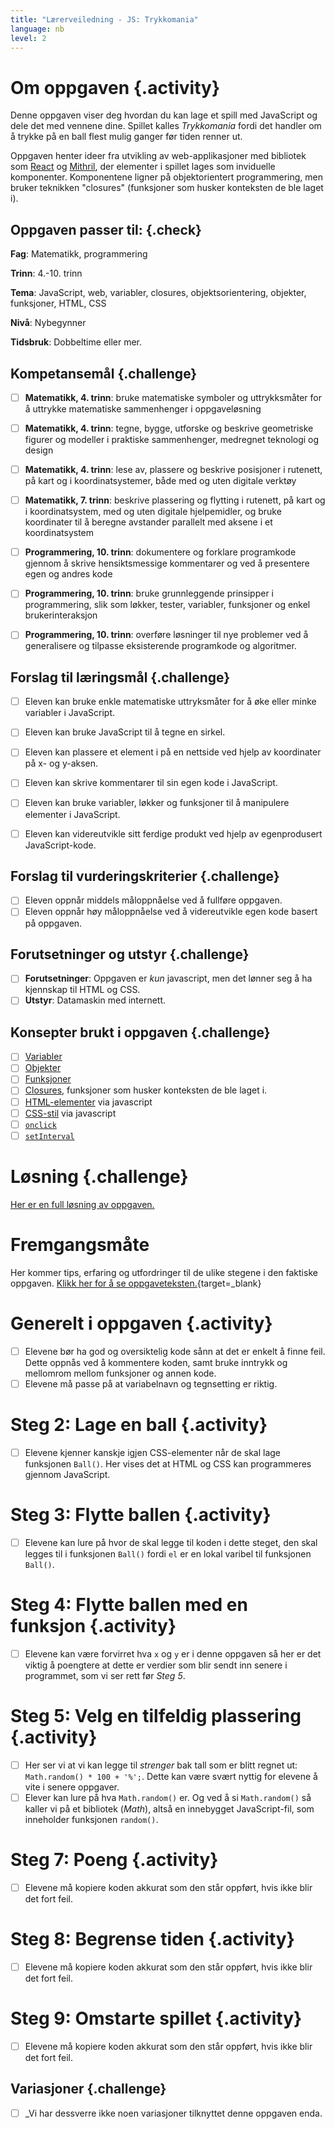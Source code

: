 ```yaml
---
title: "Lærerveiledning - JS: Trykkomania"
language: nb
level: 2
---
```


# Om oppgaven {.activity}
Denne oppgaven viser deg hvordan du kan lage et spill med JavaScript og dele det med vennene dine. Spillet kalles *Trykkomania* fordi det handler om å trykke på en ball flest mulig ganger før tiden renner ut.

Oppgaven henter ideer fra utvikling av web-applikasjoner med bibliotek som [React](https://facebook.github.io/react/) og [Mithril](http://mithril.js.org/), der elementer i spillet lages som inviduelle komponenter. Komponentene ligner på objektorientert programmering, men bruker teknikken "closures" (funksjoner som husker konteksten de ble laget i).


## Oppgaven passer til: {.check}
 __Fag__: Matematikk, programmering

__Trinn__: 4.-10. trinn

__Tema__: JavaScript, web, variabler, closures, objektsorientering, objekter, funksjoner, HTML, CSS

__Nivå__: Nybegynner

__Tidsbruk__: Dobbeltime eller mer.


## Kompetansemål {.challenge}

- [ ]  __Matematikk, 4. trinn__: bruke matematiske symboler og uttrykksmåter for å uttrykke matematiske sammenhenger i oppgaveløsning
- [ ] __Matematikk, 4. trinn__: tegne, bygge, utforske og beskrive geometriske figurer og modeller i praktiske sammenhenger, medregnet teknologi og design
- [ ] __Matematikk, 4. trinn__: lese av, plassere og beskrive posisjoner i rutenett, på kart og i koordinatsystemer, både med og uten digitale verktøy
- [ ] __Matematikk, 7. trinn__: beskrive plassering og flytting i rutenett, på kart og i koordinatsystem, med og uten digitale hjelpemidler, og bruke koordinater til å beregne avstander parallelt med aksene i et koordinatsystem

- [ ] __Programmering, 10. trinn__: dokumentere og forklare programkode gjennom å skrive hensiktsmessige kommentarer og ved å presentere egen og andres kode

- [ ] __Programmering, 10. trinn__: bruke grunnleggende prinsipper i programmering, slik som løkker, tester, variabler, funksjoner og enkel brukerinteraksjon


- [ ] __Programmering, 10. trinn__: overføre løsninger til nye problemer ved å generalisere og tilpasse eksisterende programkode og algoritmer.


## Forslag til læringsmål {.challenge}

- [ ]  Eleven kan bruke enkle matematiske uttryksmåter for å øke eller minke variabler i JavaScript.
- [ ] Eleven kan bruke JavaScript til å tegne en sirkel.
- [ ] Eleven kan plassere et element i på en nettside ved hjelp av koordinater på x- og y-aksen.
- [ ] Eleven kan skrive kommentarer til sin egen kode i JavaScript.
- [ ] Eleven kan bruke variabler, løkker og funksjoner til å manipulere elementer i JavaScript.
- [ ] Eleven kan videreutvikle sitt ferdige produkt ved hjelp av egenprodusert JavaScript-kode.


## Forslag til vurderingskriterier {.challenge}

- [ ] Eleven oppnår middels måloppnåelse ved å fullføre oppgaven.
- [ ] Eleven oppnår høy måloppnåelse ved å videreutvikle egen kode basert på oppgaven.

## Forutsetninger og utstyr {.challenge}
- [ ]  __Forutsetninger__: Oppgaven er *kun* javascript, men det lønner seg å ha kjennskap til HTML og CSS.
- [ ]  __Utstyr__: Datamaskin med internett.

## Konsepter brukt i oppgaven {.challenge}

- [ ] [Variabler]
- [ ] [Objekter]
- [ ] [Funksjoner]
- [ ] [Closures], funksjoner som husker konteksten de ble laget i.
- [ ] [HTML-elementer] via javascript
- [ ] [CSS-stil] via javascript
- [ ] [`onclick`]
- [ ] [`setInterval`]

[Variabler]: https://developer.mozilla.org/en-US/docs/Glossary/Variable
[Objekter]: https://developer.mozilla.org/en-US/docs/Glossary/Object
[Funksjoner]: https://developer.mozilla.org/en-US/docs/Glossary/Function
[Closures]: https://developer.mozilla.org/en-US/docs/Web/JavaScript/Closures
[HTML-elementer]: https://developer.mozilla.org/en-US/docs/Web/API/HTMLElement
[CSS-stil]: https://developer.mozilla.org/en-US/docs/Web/API/HTMLElement/style
[`onclick`]: https://developer.mozilla.org/en-US/docs/Web/API/GlobalEventHandlers/onclick
[`setInterval`]: https://developer.mozilla.org/en-US/docs/Web/API/WindowTimers/setInterval

# Løsning {.challenge}
[Her er en full løsning av oppgaven.](løsning.js)


# Fremgangsmåte
Her kommer tips, erfaring og utfordringer til de ulike stegene i den faktiske oppgaven. [Klikk her for å se oppgaveteksten.](trykkomania.html){target=_blank}

# Generelt i oppgaven {.activity}
- [ ] Elevene bør ha god og oversiktelig kode sånn at det er enkelt å finne feil. Dette oppnås ved å kommentere koden, samt bruke inntrykk og mellomrom mellom funksjoner og annen kode.
- [ ] Elevene må passe på at variabelnavn og tegnsetting er riktig.

# Steg 2: Lage en ball {.activity}
- [ ]  Elevene kjenner kanskje igjen CSS-elementer når de skal lage funksjonen `Ball()`. Her vises det at HTML og CSS kan programmeres gjennom JavaScript.

# Steg 3: Flytte ballen {.activity}
- [ ] Elevene kan lure på hvor de skal legge til koden i dette steget, den skal legges til i funksjonen `Ball()` fordi `el` er en lokal varibel til funksjonen `Ball()`.

# Steg 4: Flytte ballen med en funksjon {.activity}
- [ ] Elevene kan være forvirret hva `x` og `y` er i denne oppgaven så her er det viktig å poengtere at dette er verdier som blir sendt inn senere i programmet, som vi ser rett før _Steg 5_.

# Steg 5: Velg en tilfeldig plassering {.activity}
- [ ] Her ser vi at vi kan legge til _strenger_ bak tall som er blitt regnet ut: `Math.random() * 100 + '%';`. Dette kan være svært nyttig for elevene å vite i senere oppgaver.
- [ ] Elever kan lure på hva `Math.random()` er. Og ved å si `Math.random()` så kaller vi på et bibliotek (_Math_), altså en innebygget JavaScript-fil, som inneholder funksjonen `random()`.

# Steg 7: Poeng {.activity}
- [ ] Elevene må kopiere koden akkurat som den står oppført, hvis ikke blir det fort feil.

# Steg 8: Begrense tiden {.activity}
- [ ] Elevene må kopiere koden akkurat som den står oppført, hvis ikke blir det fort feil.

# Steg 9: Omstarte spillet {.activity}
- [ ] Elevene må kopiere koden akkurat som den står oppført, hvis ikke blir det fort feil.


## Variasjoner {.challenge}
- [ ]  _Vi har dessverre ikke noen variasjoner tilknyttet denne oppgaven enda.

